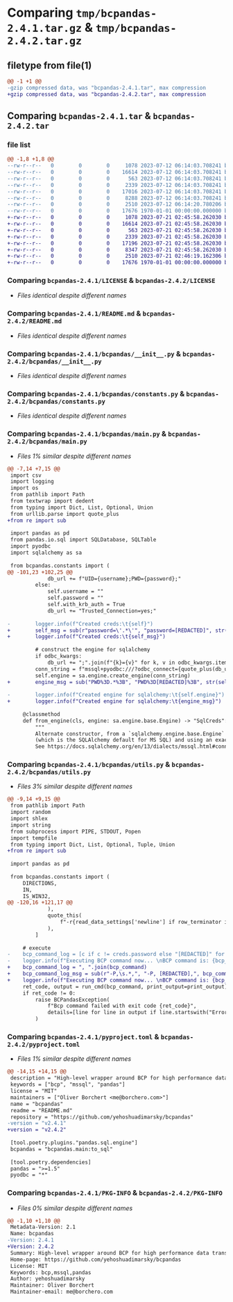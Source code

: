 # Comparing `tmp/bcpandas-2.4.1.tar.gz` & `tmp/bcpandas-2.4.2.tar.gz`

## filetype from file(1)

```diff
@@ -1 +1 @@
-gzip compressed data, was "bcpandas-2.4.1.tar", max compression
+gzip compressed data, was "bcpandas-2.4.2.tar", max compression
```

## Comparing `bcpandas-2.4.1.tar` & `bcpandas-2.4.2.tar`

### file list

```diff
@@ -1,8 +1,8 @@
--rw-r--r--   0        0        0     1078 2023-07-12 06:14:03.708241 bcpandas-2.4.1/LICENSE
--rw-r--r--   0        0        0    16614 2023-07-12 06:14:03.708241 bcpandas-2.4.1/README.md
--rw-r--r--   0        0        0      563 2023-07-12 06:14:03.708241 bcpandas-2.4.1/bcpandas/__init__.py
--rw-r--r--   0        0        0     2339 2023-07-12 06:14:03.708241 bcpandas-2.4.1/bcpandas/constants.py
--rw-r--r--   0        0        0    17016 2023-07-12 06:14:03.708241 bcpandas-2.4.1/bcpandas/main.py
--rw-r--r--   0        0        0     8288 2023-07-12 06:14:03.708241 bcpandas-2.4.1/bcpandas/utils.py
--rw-r--r--   0        0        0     2510 2023-07-12 06:14:20.780206 bcpandas-2.4.1/pyproject.toml
--rw-r--r--   0        0        0    17676 1970-01-01 00:00:00.000000 bcpandas-2.4.1/PKG-INFO
+-rw-r--r--   0        0        0     1078 2023-07-21 02:45:58.262030 bcpandas-2.4.2/LICENSE
+-rw-r--r--   0        0        0    16614 2023-07-21 02:45:58.262030 bcpandas-2.4.2/README.md
+-rw-r--r--   0        0        0      563 2023-07-21 02:45:58.262030 bcpandas-2.4.2/bcpandas/__init__.py
+-rw-r--r--   0        0        0     2339 2023-07-21 02:45:58.262030 bcpandas-2.4.2/bcpandas/constants.py
+-rw-r--r--   0        0        0    17196 2023-07-21 02:45:58.262030 bcpandas-2.4.2/bcpandas/main.py
+-rw-r--r--   0        0        0     8347 2023-07-21 02:45:58.262030 bcpandas-2.4.2/bcpandas/utils.py
+-rw-r--r--   0        0        0     2510 2023-07-21 02:46:19.162306 bcpandas-2.4.2/pyproject.toml
+-rw-r--r--   0        0        0    17676 1970-01-01 00:00:00.000000 bcpandas-2.4.2/PKG-INFO
```

### Comparing `bcpandas-2.4.1/LICENSE` & `bcpandas-2.4.2/LICENSE`

 * *Files identical despite different names*

### Comparing `bcpandas-2.4.1/README.md` & `bcpandas-2.4.2/README.md`

 * *Files identical despite different names*

### Comparing `bcpandas-2.4.1/bcpandas/__init__.py` & `bcpandas-2.4.2/bcpandas/__init__.py`

 * *Files identical despite different names*

### Comparing `bcpandas-2.4.1/bcpandas/constants.py` & `bcpandas-2.4.2/bcpandas/constants.py`

 * *Files identical despite different names*

### Comparing `bcpandas-2.4.1/bcpandas/main.py` & `bcpandas-2.4.2/bcpandas/main.py`

 * *Files 1% similar despite different names*

```diff
@@ -7,14 +7,15 @@
 import csv
 import logging
 import os
 from pathlib import Path
 from textwrap import dedent
 from typing import Dict, List, Optional, Union
 from urllib.parse import quote_plus
+from re import sub
 
 import pandas as pd
 from pandas.io.sql import SQLDatabase, SQLTable
 import pyodbc
 import sqlalchemy as sa
 
 from bcpandas.constants import (
@@ -101,23 +102,25 @@
             db_url += f"UID={username};PWD={password};"
         else:
             self.username = ""
             self.password = ""
             self.with_krb_auth = True
             db_url += "Trusted_Connection=yes;"
 
-        logger.info(f"Created creds:\t{self}")
+        self_msg = sub(r"password=\'.*\'", "password=[REDACTED]", str(self))
+        logger.info(f"Created creds:\t{self_msg}")
 
         # construct the engine for sqlalchemy
         if odbc_kwargs:
             db_url += ";".join(f"{k}={v}" for k, v in odbc_kwargs.items())
         conn_string = f"mssql+pyodbc:///?odbc_connect={quote_plus(db_url)}"
         self.engine = sa.engine.create_engine(conn_string)
+        engine_msg = sub("PWD%3D.*%3B", "PWD%3D[REDACTED]%3B", str(self.engine))
 
-        logger.info(f"Created engine for sqlalchemy:\t{self.engine}")
+        logger.info(f"Created engine for sqlalchemy:\t{engine_msg}")
 
     @classmethod
     def from_engine(cls, engine: sa.engine.base.Engine) -> "SqlCreds":
         """
         Alternate constructor, from a `sqlalchemy.engine.base.Engine` that uses `pyodbc` as the DBAPI
         (which is the SQLAlchemy default for MS SQL) and using an exact PyODBC connection string (not DSN or hostname).
         See https://docs.sqlalchemy.org/en/13/dialects/mssql.html#connecting-to-pyodbc for more.
```

### Comparing `bcpandas-2.4.1/bcpandas/utils.py` & `bcpandas-2.4.2/bcpandas/utils.py`

 * *Files 3% similar despite different names*

```diff
@@ -9,14 +9,15 @@
 from pathlib import Path
 import random
 import shlex
 import string
 from subprocess import PIPE, STDOUT, Popen
 import tempfile
 from typing import Dict, List, Optional, Tuple, Union
+from re import sub
 
 import pandas as pd
 
 from bcpandas.constants import (
     DIRECTIONS,
     IN,
     IS_WIN32,
@@ -120,16 +121,17 @@
             ),
             quote_this(
                 f"-r{read_data_settings['newline'] if row_terminator is None else row_terminator}"
             ),
         ]
 
     # execute
-    bcp_command_log = [c if c != creds.password else "[REDACTED]" for c in bcp_command]
-    logger.info(f"Executing BCP command now... \nBCP command is: {bcp_command_log}")
+    bcp_command_log = ", ".join(bcp_command)
+    bcp_command_log_msg = sub(r"-P,\s.*,", "-P, [REDACTED],", bcp_command_log)
+    logger.info(f"Executing BCP command now... \nBCP command is: {bcp_command_log_msg}")
     ret_code, output = run_cmd(bcp_command, print_output=print_output)
     if ret_code != 0:
         raise BCPandasException(
             f"Bcp command failed with exit code {ret_code}",
             details=[line for line in output if line.startswith("Error =")],
         )
```

### Comparing `bcpandas-2.4.1/pyproject.toml` & `bcpandas-2.4.2/pyproject.toml`

 * *Files 1% similar despite different names*

```diff
@@ -14,15 +14,15 @@
 description = "High-level wrapper around BCP for high performance data transfers between pandas and SQL Server. No knowledge of BCP required!!"
 keywords = ["bcp", "mssql", "pandas"]
 license = "MIT"
 maintainers = ["Oliver Borchert <me@borchero.com>"]
 name = "bcpandas"
 readme = "README.md"
 repository = "https://github.com/yehoshuadimarsky/bcpandas"
-version = "v2.4.1"
+version = "v2.4.2"
 
 [tool.poetry.plugins."pandas.sql.engine"]
 bcpandas = "bcpandas.main:to_sql"
 
 [tool.poetry.dependencies]
 pandas = ">=1.5"
 pyodbc = "*"
```

### Comparing `bcpandas-2.4.1/PKG-INFO` & `bcpandas-2.4.2/PKG-INFO`

 * *Files 0% similar despite different names*

```diff
@@ -1,10 +1,10 @@
 Metadata-Version: 2.1
 Name: bcpandas
-Version: 2.4.1
+Version: 2.4.2
 Summary: High-level wrapper around BCP for high performance data transfers between pandas and SQL Server. No knowledge of BCP required!!
 Home-page: https://github.com/yehoshuadimarsky/bcpandas
 License: MIT
 Keywords: bcp,mssql,pandas
 Author: yehoshuadimarsky
 Maintainer: Oliver Borchert
 Maintainer-email: me@borchero.com
```

